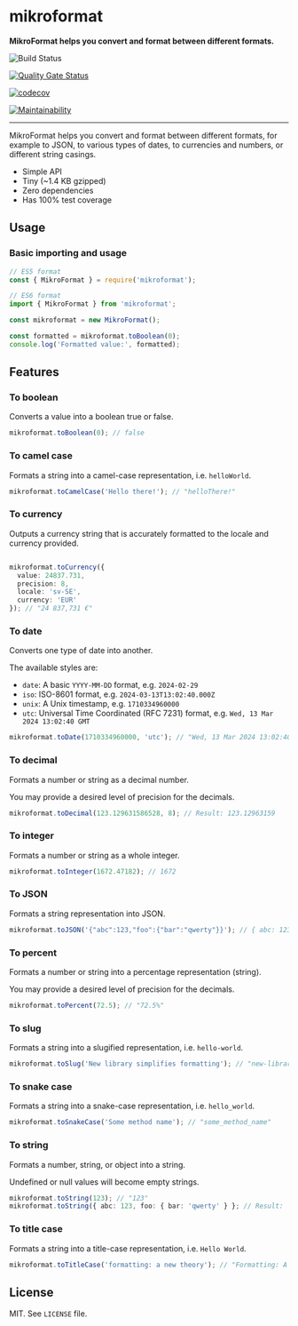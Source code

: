 # mikroformat

**MikroFormat helps you convert and format between different formats.**

![Build Status](https://github.com/mikaelvesavuori/mikroformat/workflows/main/badge.svg)

[![Quality Gate Status](https://sonarcloud.io/api/project_badges/measure?project=mikaelvesavuori_mikroformat&metric=alert_status)](https://sonarcloud.io/dashboard?id=mikaelvesavuori_mikroformat)

[![codecov](https://codecov.io/gh/mikaelvesavuori/mikroformat/graph/badge.svg?token=NPJPK5Q9G0)](https://codecov.io/gh/mikaelvesavuori/mikroformat)

[![Maintainability](https://api.codeclimate.com/v1/badges/ae4f141ea30453da8826/maintainability)](https://codeclimate.com/github/mikaelvesavuori/mikroformat/maintainability)

---

MikroFormat helps you convert and format between different formats, for example to JSON, to various types of dates, to currencies and numbers, or different string casings.

- Simple API
- Tiny (~1.4 KB gzipped)
- Zero dependencies
- Has 100% test coverage

## Usage

### Basic importing and usage

```typescript
// ES5 format
const { MikroFormat } = require('mikroformat');

// ES6 format
import { MikroFormat } from 'mikroformat';

const mikroformat = new MikroFormat();

const formatted = mikroformat.toBoolean(0);
console.log('Formatted value:', formatted);
```

## Features

### To boolean

Converts a value into a boolean true or false.

```typescript
mikroformat.toBoolean(0); // false
```

### To camel case

Formats a string into a camel-case representation, i.e. `helloWorld`.

```typescript
mikroformat.toCamelCase('Hello there!'); // "helloThere!"
```

### To currency

Outputs a currency string that is accurately formatted to the locale and currency provided.

```typescript

mikroformat.toCurrency({
  value: 24837.731,
  precision: 8,
  locale: 'sv-SE',
  currency: 'EUR'
}); // "24 837,731 €"
```

### To date

Converts one type of date into another.

The available styles are:

- `date`: A basic `YYYY-MM-DD` format, e.g. `2024-02-29`
- `iso`: ISO-8601 format, e.g. `2024-03-13T13:02:40.000Z`
- `unix`: A Unix timestamp, e.g. `1710334960000`
- `utc`: Universal Time Coordinated (RFC 7231) format, e.g. `Wed, 13 Mar 2024 13:02:40 GMT`

```typescript
mikroformat.toDate(1710334960000, 'utc'); // "Wed, 13 Mar 2024 13:02:40 GMT"
```

### To decimal

Formats a number or string as a decimal number.

You may provide a desired level of precision for the decimals.

```typescript
mikroformat.toDecimal(123.129631586528, 8); // Result: 123.12963159
```

### To integer

Formats a number or string as a whole integer.

```typescript
mikroformat.toInteger(1672.47182); // 1672
```

### To JSON

Formats a string representation into JSON.

```typescript
mikroformat.toJSON('{"abc":123,"foo":{"bar":"qwerty"}}'); // { abc: 123, foo: { bar: 'qwerty' } }
```

### To percent

Formats a number or string into a percentage representation (string).

You may provide a desired level of precision for the decimals.

```typescript
mikroformat.toPercent(72.5); // "72.5%"
```

### To slug

Formats a string into a slugified representation, i.e. `hello-world`.

```typescript
mikroformat.toSlug('New library simplifies formatting'); // "new-library-simplifies-formatting"
```

### To snake case

Formats a string into a snake-case representation, i.e. `hello_world`.

```typescript
mikroformat.toSnakeCase('Some method name'); // "some_method_name"
```

### To string

Formats a number, string, or object into a string.

Undefined or null values will become empty strings.

```typescript
mikroformat.toString(123); // "123"
mikroformat.toString({ abc: 123, foo: { bar: 'qwerty' } }; // Result: '{"abc":123,"foo":{"bar":"qwerty"}}'
```

### To title case

Formats a string into a title-case representation, i.e. `Hello World`.

```typescript
mikroformat.toTitleCase('formatting: a new theory'); // "Formatting: A New Theory"
```

## License

MIT. See `LICENSE` file.
